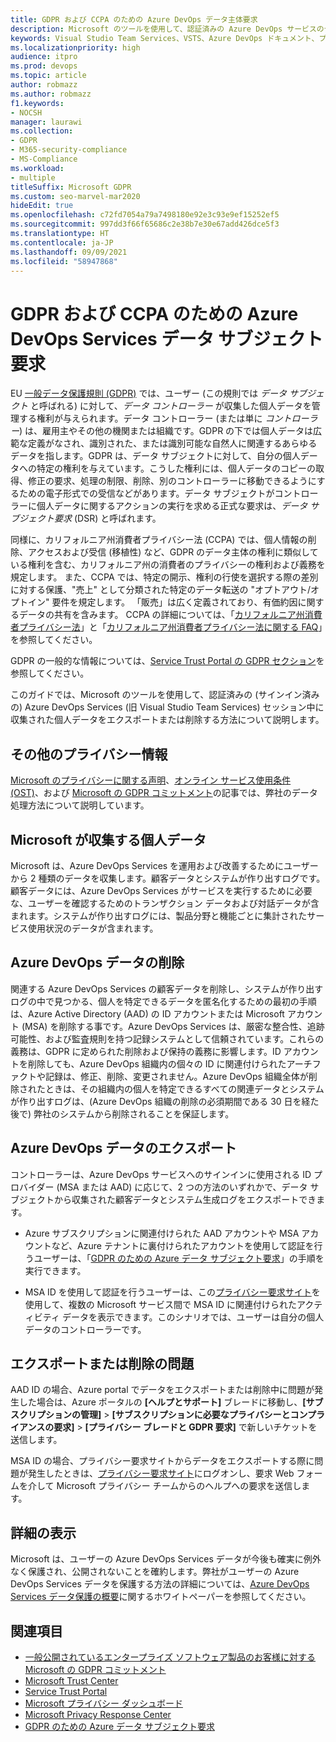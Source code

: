 ```yaml
---
title: GDPR および CCPA のための Azure DevOps データ主体要求
description: Microsoft のツールを使用して、認証済みの Azure DevOps サービスのセッション中に収集された個人データをエクスポートまたは削除する方法について説明します。
keywords: Visual Studio Team Services、VSTS、Azure DevOps ドキュメント、プライバシー、GDPR、CCPA
ms.localizationpriority: high
audience: itpro
ms.prod: devops
ms.topic: article
author: robmazz
ms.author: robmazz
f1.keywords:
- NOCSH
manager: laurawi
ms.collection:
- GDPR
- M365-security-compliance
- MS-Compliance
ms.workload:
- multiple
titleSuffix: Microsoft GDPR
ms.custom: seo-marvel-mar2020
hideEdit: true
ms.openlocfilehash: c72fd7054a79a7498180e92e3c93e9ef15252ef5
ms.sourcegitcommit: 997dd3f66f65686c2e38b7e30e67add426dce5f3
ms.translationtype: HT
ms.contentlocale: ja-JP
ms.lasthandoff: 09/09/2021
ms.locfileid: "58947868"
---
```

# <a name="azure-devops-services-data-subject-requests-for-the-gdpr-and-ccpa"></a>GDPR および CCPA のための Azure DevOps Services データ サブジェクト要求

EU [一般データ保護規則 (GDPR)](https://ec.europa.eu/justice/data-protection/reform/index_en.htm) では、ユーザー (この規則では *データ サブジェクト* と呼ばれる) に対して、*データ コントローラー* が収集した個人データを管理する権利が与えられます。データ コントローラー (または単に *コントローラー*) は、雇用主やその他の機関または組織です。GDPR の下では個人データは広範な定義がなされ、識別された、または識別可能な自然人に関連するあらゆるデータを指します。GDPR は、データ サブジェクトに対して、自分の個人データへの特定の権利を与えています。こうした権利には、個人データのコピーの取得、修正の要求、処理の制限、削除、別のコントローラーに移動できるようにするための電子形式での受信などがあります。データ サブジェクトがコントローラーに個人データに関するアクションの実行を求める正式な要求は、*データ サブジェクト要求* (DSR) と呼ばれます。

同様に、カリフォルニア州消費者プライバシー法 (CCPA) では、個人情報の削除、アクセスおよび受信 (移植性) など、GDPR のデータ主体の権利に類似している権利を含む、カリフォルニア州の消費者のプライバシーの権利および義務を規定します。  また、CCPA では、特定の開示、権利の行使を選択する際の差別に対する保護、"売上" として分類された特定のデータ転送の "オプトアウト/オプトイン" 要件を規定します。 「販売」は広く定義されており、有価約因に関するデータの共有を含みます。 CCPA の詳細については、「[カリフォルニア州消費者プライバシー法](offering-ccpa.md)」と「[カリフォルニア州消費者プライバシー法に関する FAQ](ccpa-faq.yml)」を参照してください。

GDPR の一般的な情報については、[Service Trust Portal の GDPR セクション](https://servicetrust.microsoft.com/ViewPage/GDPRGetStarted)を参照してください。

このガイドでは、Microsoft のツールを使用して、認証済みの (サインイン済みの) Azure DevOps Services (旧 Visual Studio Team Services) セッション中に収集された個人データをエクスポートまたは削除する方法について説明します。

## <a name="additional-privacy-information"></a>その他のプライバシー情報

[Microsoft のプライバシーに関する声明](https://privacy.microsoft.com/privacystatement)、[オンライン サービス使用条件 (OST)](https://www.microsoft.com/licensing/product-licensing/products.aspx)、および [Microsoft の GDPR コミットメント](/legal/gdpr)の記事では、弊社のデータ処理方法について説明しています。

## <a name="personal-data-we-collect"></a>Microsoft が収集する個人データ

Microsoft は、Azure DevOps Services を運用および改善するためにユーザーから 2 種類のデータを収集します。顧客データとシステムが作り出すログです。顧客データには、Azure DevOps Services がサービスを実行するために必要な、ユーザーを確認するためのトランザクション データおよび対話データが含まれます。システムが作り出すログには、製品分野と機能ごとに集計されたサービス使用状況のデータが含まれます。

## <a name="delete-azure-devops-data"></a>Azure DevOps データの削除

関連する Azure DevOps Services の顧客データを削除し、システムが作り出すログの中で見つかる、個人を特定できるデータを匿名化するための最初の手順は、Azure Active Directory (AAD) の ID アカウントまたは Microsoft アカウント (MSA) を削除する事です。Azure DevOps Services は、厳密な整合性、追跡可能性、および監査規則を持つ記録システムとして信頼されています。これらの義務は、GDPR に定められた削除および保持の義務に影響します。ID アカウントを削除しても、Azure DevOps 組織内の個々の ID に関連付けられたアーチファクトや記録は、修正、削除、変更されません。Azure DevOps 組織全体が削除されたときは、その組織内の個人を特定できるすべての関連データとシステムが作り出すログは、(Azure DevOps 組織の削除の必須期間である 30 日を経た後で) 弊社のシステムから削除されることを保証します。

## <a name="export-azure-devops-data"></a>Azure DevOps データのエクスポート

コントローラーは、Azure DevOps サービスへのサインインに使用される ID プロバイダー (MSA または AAD) に応じて、2 つの方法のいずれかで、データ サブジェクトから収集された顧客データとシステム生成ログをエクスポートできます。

- Azure サブスクリプションに関連付けられた AAD アカウントや MSA アカウントなど、Azure テナントに裏付けられたアカウントを使用して認証を行うユーザーは、「[GDPR のための Azure データ サブジェクト要求](gdpr-dsr-azure.md)」の手順を実行できます。

- MSA ID を使用して認証を行うユーザーは、この[プライバシー要求サイト](https://www.microsoft.com/concern/privacyrequest-msa)を使用して、複数の Microsoft サービス間で MSA ID に関連付けられたアクティビティ データを表示できます。このシナリオでは、ユーザーは自分の個人データのコントローラーです。

## <a name="export-or-delete-issues"></a>エクスポートまたは削除の問題

AAD ID の場合、Azure portal でデータをエクスポートまたは削除中に問題が発生した場合は、Azure ポータルの **[ヘルプとサポート]** ブレードに移動し、**[サブスクリプションの管理]** > **[サブスクリプションに必要なプライバシーとコンプライアンスの要求]** > **[プライバシー ブレードと GDPR 要求]** で新しいチケットを送信します。

MSA ID の場合、プライバシー要求サイトからデータをエクスポートする際に問題が発生したときは、[プライバシー要求サイト](https://www.microsoft.com/concern/privacyrequest-msa)にログオンし、要求 Web フォームを介して Microsoft プライバシー チームからのヘルプへの要求を送信します。

## <a name="learn-more"></a>詳細の表示

Microsoft は、ユーザーの Azure DevOps Services データが今後も確実に例外なく保護され、公開されないことを確約します。弊社がユーザーの Azure DevOps Services データを保護する方法の詳細については、[Azure DevOps Services データ保護の概要](/vsts/articles/team-services-security-whitepaper)に関するホワイトペーパーを参照してください。

## <a name="see-also"></a>関連項目

- [一般公開されているエンタープライズ ソフトウェア製品のお客様に対する Microsoft の GDPR コミットメント](/legal/gdpr)
- [Microsoft Trust Center](https://www.microsoft.com/trust-center/privacy/gdpr-overview)
- [Service Trust Portal](https://servicetrust.microsoft.com/ViewPage/GDPRGetStarted)
- [Microsoft プライバシー ダッシュボード](https://account.microsoft.com/privacy)
- [Microsoft Privacy Response Center](https://aka.ms/userprivacysite)
- [GDPR のための Azure データ サブジェクト要求](gdpr-dsr-azure.md)
